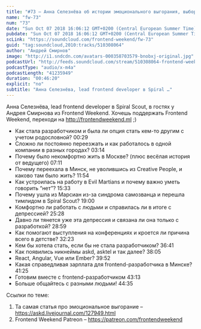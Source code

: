 ```yaml
---
title: "#73 – Анна Селезнёва об истории эмоционального выгорания, выборе города для работы и поиске себя"
name: "fw-73"
num: "73"
date: "Sun Oct 07 2018 16:06:12 GMT+0200 (Central European Summer Time)"
pubdate: "Sun Oct 07 2018 16:06:12 GMT+0200 (Central European Summer Time)"
scLink: "https://soundcloud.com/frontend-weekend/fw-73"
guid: "tag:soundcloud,2010:tracks/510308064"
author: "Андрей Смирнов"
image: "http://i1.sndcdn.com/avatars-000358703579-bnobxj-original.jpg"
podcastUrl: "http://feeds.soundcloud.com/stream/510308064-frontend-weekend-fw-73.m4a"
podcastType: "audio/x-m4a"
podcastLength: "41235949"
duration: "00:46:20"
explicit: "no"
subtitle: "Анна Селезнёва, lead frontend developer в Spiral …"
---
```

Анна Селезнёва, lead frontend developer в Spiral Scout, в гостях у Андрея Смирнова из Frontend Weekend. Хочешь поддержать Frontend Weekend, переходи на http://frontendweekend.ml ;)

- Как стала разработчиком и была ли опция стать кем-то другим с учетом родословной? 00:29
- Сложно ли постоянно переезжать и как работалось в одной компании в разных городах? 03:14
- Почему было некомфортно жить в Москве? (плюс весёлая история от ведущего) 07:11
- Почему переехала в Минск, не уволившись из Creative People, и каково там было жить? 11:54
- Как устроилась на работу в Evil Martians и почему важно уметь говорить “нет”? 15:33
- Почему ушла из Марсиан из-за синдрома самозванца и перешла тимлидом в Spiral Scout? 19:00
- Комфортно ли работать с людьми и справилась ли в итоге с депрессией? 25:28
- Давно ли тянется уже эта депрессия и связана ли она только с разработкой? 28:59
- Как помогают выступления на конференциях и кроется ли причина всего в детстве? 32:23
- Кем бы хотела стать, если бы не стала разработчиком? 36:41
- Как появились никнеймы askd, asktel и так далее? 38:05
- React, Angular, Vue или Ember? 39:52
- Какая справедливая зарплата для frontend-разработчика в Минске? 41:25
- Готовим вместе с frontend-разработчиком 43:13
- Больше общайтесь с разными людьми! 44:35 

Ссылки по теме:
1) Та самая статья про эмоциональное выгорание – https://askd.livejournal.com/127949.html
2) Frontend Weekend Patreon – https://patreon.com/frontendweekend